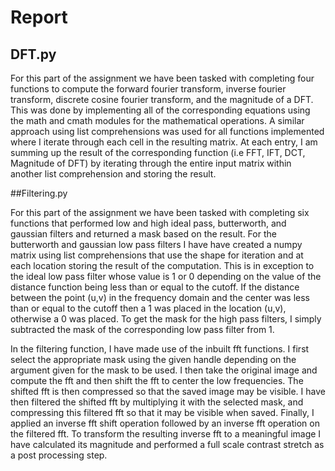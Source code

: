 # Report

## DFT.py

For this part of the assignment we have been tasked with completing four functions to compute the forward fourier transform, inverse fourier transform, discrete cosine fourier transform, and the magnitude of a DFT. This was done by implementing all of the corresponding equations using the math and cmath modules for the mathematical operations. A similar approach using list comprehensions was used for all functions implemented where I iterate through each cell in the resulting matrix. At each entry, I am summing up the result of the corresponding function (i.e FFT, IFT, DCT, Magnitude of DFT) by iterating through the entire input matrix within another list comprehension and storing the result. 


##Filtering.py

For this part of the assignment we have been tasked with completing six functions that performed low and high ideal pass, butterworth, and gaussian filters and returned a mask based on the result. For the butterworth and gaussian low pass filters I have have created a numpy matrix using list comprehensions that use the shape for iteration and at each location storing the result of the computation. This is in exception to the ideal low pass filter whose value is 1 or 0 depending on the value of the distance function being less than or equal to the cutoff. If the distance between the point (u,v) in the frequency domain and the center was less than or equal to the cutoff then a 1 was placed in the location (u,v), otherwise a 0 was placed. To get the mask for the high pass filters, I simply subtracted the mask of the corresponding low pass filter from 1.

In the filtering function, I have made use of the inbuilt fft functions. I first select the appropriate mask using the given handle depending on the argument given for the mask to be used. I then take the original image and compute the fft and then shift the fft to center the low frequencies. The shifted fft is then compressed so that the saved image may be visible. I have then filtered the shifted fft by multiplying it with the selected mask, and compressing this filtered fft so that it may be visible when saved. Finally, I applied an inverse fft shift operation followed by an inverse fft operation on the filtered fft. To transform the resulting inverse fft to a meaningful image I have calculated its magnitude and performed a full scale contrast stretch as a post processing step.
